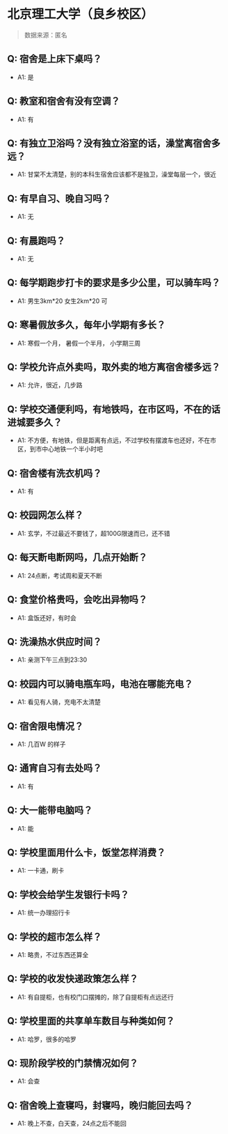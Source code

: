 # 北京理工大学（良乡校区）

> 数据来源：匿名

## Q: 宿舍是上床下桌吗？

- A1: 是

## Q: 教室和宿舍有没有空调？

- A1: 有

## Q: 有独立卫浴吗？没有独立浴室的话，澡堂离宿舍多远？

- A1: 甘棠不太清楚，别的本科生宿舍应该都不是独卫，澡堂每层一个，很近

## Q: 有早自习、晚自习吗？

- A1: 无

## Q: 有晨跑吗？

- A1: 无

## Q: 每学期跑步打卡的要求是多少公里，可以骑车吗？

- A1: 男生3km\*20 女生2km\*20 可

## Q: 寒暑假放多久，每年小学期有多长？

- A1: 寒假一个月， 暑假一个半月， 小学期三周

## Q: 学校允许点外卖吗，取外卖的地方离宿舍楼多远？

- A1: 允许，很近，几步路

## Q: 学校交通便利吗，有地铁吗，在市区吗，不在的话进城要多久？

- A1: 不方便，有地铁，但是距离有点远，不过学校有摆渡车也还好，不在市区，到市中心地铁一个半小时吧

## Q: 宿舍楼有洗衣机吗？

- A1: 有

## Q: 校园网怎么样？

- A1: 玄学，不过最近不要钱了，超100G限速而已，还不错

## Q: 每天断电断网吗，几点开始断？

- A1: 24点断，考试周和夏天不断

## Q: 食堂价格贵吗，会吃出异物吗？

- A1: 盒饭还好，有时会

## Q: 洗澡热水供应时间？

- A1: 亲测下午三点到23:30

## Q: 校园内可以骑电瓶车吗，电池在哪能充电？

- A1: 看见有人骑，充电不太清楚

## Q: 宿舍限电情况？

- A1: 几百W 的样子

## Q: 通宵自习有去处吗？

- A1: 有

## Q: 大一能带电脑吗？

- A1: 能

## Q: 学校里面用什么卡，饭堂怎样消费？

- A1: 一卡通，刷卡

## Q: 学校会给学生发银行卡吗？

- A1: 统一办理招行卡

## Q: 学校的超市怎么样？

- A1: 略贵，不过东西还算全

## Q: 学校的收发快递政策怎么样？

- A1: 有自提柜，也有校门口摆摊的，除了自提柜有点远还行

## Q: 学校里面的共享单车数目与种类如何？

- A1: 哈罗，很多的哈罗

## Q: 现阶段学校的门禁情况如何？

- A1: 会查

## Q: 宿舍晚上查寝吗，封寝吗，晚归能回去吗？

- A1: 晚上不查，白天查，24点之后不能回

